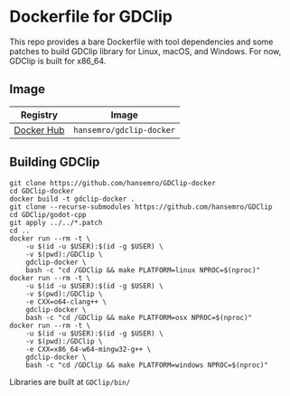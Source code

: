 Dockerfile for GDClip
=====================

This repo provides a bare Dockerfile with tool dependencies and some patches
to build GDClip library for Linux, macOS, and Windows. For now, GDClip is
built for x86_64.

## Image

| Registry                                                       | Image                    |
|----------------------------------------------------------------|--------------------------|
| [Docker Hub](https://hub.docker.com/r/hansemro/gdclip-docker/) | `hansemro/gdclip-docker` |

## Building GDClip

```
git clone https://github.com/hansemro/GDClip-docker
cd GDClip-docker
docker build -t gdclip-docker .
git clone --recurse-submodules https://github.com/hansemro/GDClip
cd GDClip/godot-cpp
git apply ../../*.patch
cd ..
docker run --rm -t \
    -u $(id -u $USER):$(id -g $USER) \
    -v $(pwd):/GDClip \
    gdclip-docker \
    bash -c "cd /GDClip && make PLATFORM=linux NPROC=$(nproc)"
docker run --rm -t \
    -u $(id -u $USER):$(id -g $USER) \
    -v $(pwd):/GDClip \
    -e CXX=o64-clang++ \
    gdclip-docker \
    bash -c "cd /GDClip && make PLATFORM=osx NPROC=$(nproc)"
docker run --rm -t \
    -u $(id -u $USER):$(id -g $USER) \
    -v $(pwd):/GDClip \
    -e CXX=x86_64-w64-mingw32-g++ \
    gdclip-docker \
    bash -c "cd /GDClip && make PLATFORM=windows NPROC=$(nproc)"
```

Libraries are built at `GDClip/bin/`
